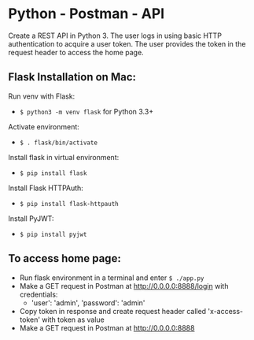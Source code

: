 # Python - Postman - API
Create a REST API in Python 3. The user logs in using basic HTTP authentication to acquire a user token. The user provides the token in the request header to access the home page. 

## Flask Installation on Mac:
Run venv with Flask:
- `$ python3 -m venv flask` for Python 3.3+

Activate environment:
- `$ . flask/bin/activate`

Install flask in virtual environment:
- `$ pip install flask`

Install Flask HTTPAuth:
- `$ pip install flask-httpauth`

Install PyJWT:
- `$ pip install pyjwt`

## To access home page:
- Run flask environment in a terminal and enter `$ ./app.py`
- Make a GET request in Postman at http://0.0.0.0:8888/login with credentials: 
  - 'user': 'admin', 'password': 'admin'
- Copy token in response and create request header called 'x-access-token' with token as value
- Make a GET request in Postman at http://0.0.0.0:8888
